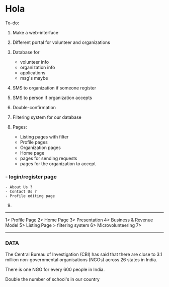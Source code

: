 # Hola

To-do:
1) Make a web-interface
2) Different portal for volunteer and organizations
3) Database for
    - volunteer info
    - organization info
    - applications
    - msg's maybe

4) SMS to organization if someone register
5) SMS to person if organization accepts
6) Double-confirmation
7) Filtering system for our database 
8) Pages: 
    - Listing pages with filter
    - Profile pages
    - Organization pages 
    - Home page
    - pages for sending requests
    - pages for the organization to accept
###    - login/register page 
    - About Us ?
    - Contact Us ?
    - Profile editing page

9) 


------------------------------------

1> Profile Page
2> Home Page
3> Presentation
4> Business & Revenue Model
5> Listing Page > filtering system
6> Microvolunteering
7> 

----------------------------------------------

### DATA

The Central Bureau of Investigation (CBI) has said that there are close to 3.1 million non-governmental organisations (NGOs) across 26 states in India.

There is one NGO for every 600 people in India.

Double the number of school's in our country

